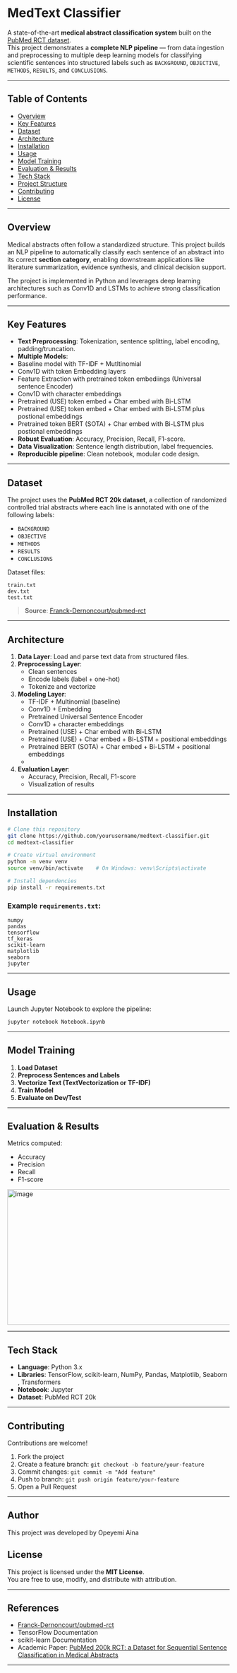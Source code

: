 #  MedText Classifier

A state-of-the-art **medical abstract classification system** built on the [PubMed RCT dataset](https://github.com/Franck-Dernoncourt/pubmed-rct).  
This project demonstrates a **complete NLP pipeline** — from data ingestion and preprocessing to multiple deep learning models for classifying scientific sentences into structured labels such as `BACKGROUND`, `OBJECTIVE`, `METHODS`, `RESULTS`, and `CONCLUSIONS`.

---

##  Table of Contents
- [Overview](#-overview)
- [Key Features](#-key-features)
- [Dataset](#-dataset)
- [Architecture](#-architecture)
- [Installation](#-installation)
- [Usage](#-usage)
- [Model Training](#-model-training)
- [Evaluation & Results](#-evaluation--results)
- [Tech Stack](#-tech-stack)
- [Project Structure](#-project-structure)
- [Contributing](#-contributing)
- [License](#-license)

---

##  Overview

Medical abstracts often follow a standardized structure. This project builds an NLP pipeline to automatically classify each sentence of an abstract into its correct **section category**, enabling downstream applications like literature summarization, evidence synthesis, and clinical decision support.

The project is implemented in Python and leverages deep learning architectures such as Conv1D and LSTMs to achieve strong classification performance.

---

## Key Features

-  **Text Preprocessing**: Tokenization, sentence splitting, label encoding, padding/truncation.  
-  **Multiple Models**:
  - Baseline model with TF-IDF + Mutltinomial
  - Conv1D with token Embedding layers
  - Feature Extraction with pretrained token embediings (Universal sentence Encoder)
  - Conv1D with character embeddings
  - Pretrained (USE) token embed + Char embed with Bi-LSTM
  - Pretrained (USE) token embed + Char embed with Bi-LSTM plus postional embeddings
  - Pretrained token BERT (SOTA)  + Char embed with Bi-LSTM plus postional embeddings
-  **Robust Evaluation**: Accuracy, Precision, Recall, F1-score.
-  **Data Visualization**: Sentence length distribution, label frequencies.
-  **Reproducible pipeline**: Clean notebook, modular code design.

---

## Dataset

The project uses the **PubMed RCT 20k dataset**, a collection of randomized controlled trial abstracts where each line is annotated with one of the following labels:

- `BACKGROUND`  
- `OBJECTIVE`  
- `METHODS`  
- `RESULTS`  
- `CONCLUSIONS`

Dataset files:
```
train.txt
dev.txt
test.txt
```

> **Source**: [Franck-Dernoncourt/pubmed-rct](https://github.com/Franck-Dernoncourt/pubmed-rct)

---

##  Architecture

1. **Data Layer**: Load and parse text data from structured files.  
2. **Preprocessing Layer**:
   - Clean sentences
   - Encode labels (label + one-hot)
   - Tokenize and vectorize
3. **Modeling Layer**:
   - TF-IDF + Multinomial (baseline)
   - Conv1D + Embedding
   - Pretrained Universal Sentence Encoder
   - Conv1D + character embeddings
   - Pretrained (USE)  + Char embed with Bi-LSTM
   - Pretrained (USE)  + Char embed + Bi-LSTM + positional embeddings
   - Pretrained BERT (SOTA)  + Char embed + Bi-LSTM + positional embeddings
   -
4. **Evaluation Layer**:
   - Accuracy, Precision, Recall, F1-score
   - Visualization of results

---

## Installation

```bash
# Clone this repository
git clone https://github.com/yourusername/medtext-classifier.git
cd medtext-classifier

# Create virtual environment
python -m venv venv
source venv/bin/activate    # On Windows: venv\Scripts\activate

# Install dependencies
pip install -r requirements.txt
```

### Example `requirements.txt`:
```
numpy
pandas
tensorflow
tf_keras
scikit-learn
matplotlib
seaborn
jupyter
```

---

##  Usage

Launch Jupyter Notebook to explore the pipeline:

```bash
jupyter notebook Notebook.ipynb
```


---

## Model Training

1. **Load Dataset**  
2. **Preprocess Sentences and Labels**  
3. **Vectorize Text (TextVectorization or TF-IDF)**  
4. **Train Model** 
5. **Evaluate on Dev/Test**

---

## Evaluation & Results

Metrics computed:
- Accuracy  
- Precision  
- Recall  
- F1-score  

<img width="622" height="307" alt="image" src="https://github.com/user-attachments/assets/cc9186ea-72e0-4a37-b36f-0eea18fa7e13" />



---

## Tech Stack

- **Language**: Python 3.x  
- **Libraries**: TensorFlow, scikit-learn, NumPy, Pandas, Matplotlib, Seaborn , Transformers
- **Notebook**: Jupyter  
- **Dataset**: PubMed RCT 20k

---


## Contributing

Contributions are welcome!

1. Fork the project  
2. Create a feature branch: `git checkout -b feature/your-feature`  
3. Commit changes: `git commit -m "Add feature"`  
4. Push to branch: `git push origin feature/your-feature`  
5. Open a Pull Request

---

## Author

This project was developed by Opeyemi Aina

## License

This project is licensed under the **MIT License**.  
You are free to use, modify, and distribute with attribution.

---


## References

- [Franck-Dernoncourt/pubmed-rct](https://github.com/Franck-Dernoncourt/pubmed-rct)
- TensorFlow Documentation
- scikit-learn Documentation
- Academic Paper: [PubMed 200k RCT: a Dataset for Sequential Sentence Classification in Medical Abstracts](https://arxiv.org/abs/1710.06071)

---
